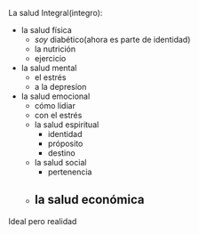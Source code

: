 La salud Integral(integro): 
- la salud física
	- *soy* diabético(ahora es parte de identidad)
	- la nutrición
	- ejercicio
- la salud mental
	- el estrés
	- a la depresíon
- la salud emocional
	- cómo lidiar
	- con el estrés
	- la salud espiritual
		- identidad
		- próposito
		- destino
	- la salud social
		- pertenencia
	- la salud económica
		- 
Ideal pero realidad

<!--stackedit_data:
eyJoaXN0b3J5IjpbNDYyNjkwMTk4LC0xOTgzODU4OTg2LDQzOT
Q0MzAxOCwtMjA5MzcxMDNdfQ==
-->